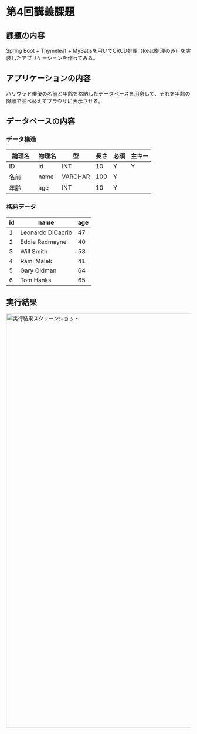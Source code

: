 # 第4回講義課題
## 課題の内容
Spring Boot + Thymeleaf + MyBatisを用いてCRUD処理（Read処理のみ）を実装したアプリケーションを作ってみる。
## アプリケーションの内容
ハリウッド俳優の名前と年齢を格納したデータベースを用意して、それを年齢の降順で並べ替えてブラウザに表示させる。



## データベースの内容
### データ構造
| 論理名　| 物理名 | 型 | 長さ | 必須 | 主キー |
|----|----|----|----|----|----|
| ID | id | INT | 10 | Y | Y |
| 名前 | name | VARCHAR | 100 | Y |  |
| 年齢 | age | INT | 10 | Y |  |
### 格納データ
| id | name | age |
|----|----|----|
| 1 | Leonardo DiCaprio | 47 |
| 2 | Eddie Redmayne    | 40 |
| 3 | Will Smith        | 53 |
| 4 | Rami Malek        | 41 |
| 5 | Gary Oldman       | 64 |
| 6 | Tom Hanks         | 65 |

## 実行結果
<img width="1129" alt="実行結果スクリーンショット" src="https://user-images.githubusercontent.com/103230014/168340064-cda06c5d-8118-4557-9405-f784330cd830.png">




